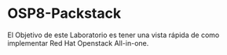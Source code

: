 # OSP8-Packstack
El Objetivo de este Laboratorio es tener una vista rápida de como implementar Red Hat Openstack All-in-one.

